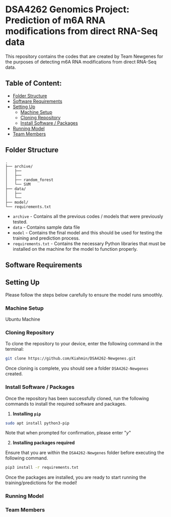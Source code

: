 # DSA4262 Genomics Project: Prediction of m6A RNA modifications from direct RNA-Seq data

This repository contains the codes that are created by Team Newgenes for the purposes of detecting m6A RNA modifications from direct RNA-Seq data. 

## Table of Content: 

- [Folder Structure](#folder-structure)
- [Software Requirements](#software-requirements)
- [Setting Up](#setting-up)
  - [Machine Setup](#machine-setup)
  - [Cloning Repository](#cloning-repository)
  - [Install Software / Packages](#install-software--packages)
- [Running Model](#running-model)
- [Team Members](#team-members)

## Folder Structure

```
.
├── archive/
│   ├── 
│   ├── 
│   ├── random_forest
│   └── SVM  
├── data/
│   ├── 
│   └── 
├── model/
└── requirements.txt
```
* `archive` - Contains all the previous codes / models that were previously tested.
*  `data` - Contains sample data file
*  `model` - Contains the final model and this should be used for testing the training and prediction process. 
*  `requirements.txt` - Contains the necessary Python libraries that must be installed on the machine for the model to function properly.

## Software Requirements 

## Setting Up

Please follow the steps below carefully to ensure the model runs smoothly.

### Machine Setup

Ubuntu Machine 

### Cloning Repository

To clone the repository to your device, enter the following command in the terminal:

```bash
git clone https://github.com/Kiahmin/DSA4262-Newgenes.git
```
Once cloning is complete, you should see a folder `DSA4262-Newgenes` created. 

### Install Software / Packages

Once the repository has been successfully cloned, run the following commands to install the required software and packages. 

1. **Installing `pip`**

```bash
sudo apt install python3-pip
```
Note that when prompted for confirmation, please enter "*y*"

2. **Installing packages required**

Ensure that you are within the `DSA4262-Newgenes` folder before executing the following command.

```bash
pip3 install -r requirements.txt
```

Once the packages are installed, you are ready to start running the training/predictions for the model!

### Running Model

### Team Members









